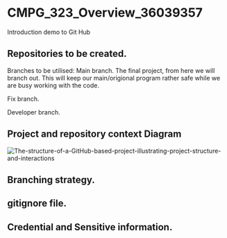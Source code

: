 # CMPG_323_Overview_36039357
Introduction demo to Git Hub

## Repositories to be created.
Branches to be utilised:
Main branch. The final project, from here we will branch out. This will keep our main/origional program rather safe while we are busy working with the code.

Fix branch.

Developer branch.

## Project and repository context Diagram
![The-structure-of-a-GitHub-based-project-illustrating-project-structure-and-interactions](https://user-images.githubusercontent.com/102416550/185241435-c14a1ce7-650f-4ce4-9df3-d217f7ec17f1.png)

## Branching strategy.

## gitignore file.

## Credential and Sensitive information.
